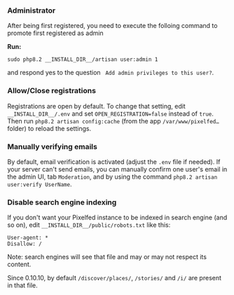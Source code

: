 ### Administrator

After being first registered, you need to execute the folloing command to promote first registered as admin

**Run:**

    sudo php8.2 __INSTALL_DIR__/artisan user:admin 1

and respond yes to the question ` Add admin privileges to this user?`.

### Allow/Close registrations

Registrations are open by default.
To change that setting, edit `__INSTALL_DIR__/.env` and set `OPEN_REGISTRATION=false` instead of `true`.
Then run `php8.2 artisan config:cache` (from the app `/var/www/pixelfed…` folder) to reload the settings.

### Manually verifying emails
By default, email verification is activated (adjust the `.env` file if needed). If your server can't send emails, you can manually confirm one user's email in the admin UI, tab `Moderation`, and by using the command `php8.2 artisan user:verify UserName`.

### Disable search engine indexing

If you don't want your Pixelfed instance to be indexed in search engine (and so on), edit `__INSTALL_DIR__/public/robots.txt` like this:
```
User-agent: *
Disallow: /
```
Note: search engines will see that file and may or may not respect its content.

Since 0.10.10, by default `/discover/places/`, `/stories/` and `/i/` are present in that file.
